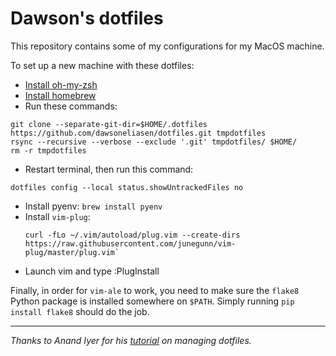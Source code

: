 # Dawson's dotfiles
This repository contains some of my configurations for my MacOS machine.

To set up a new machine with these dotfiles:

* [Install oh-my-zsh](https://ohmyz.sh/#install)
* [Install homebrew](https://brew.sh)
* Run these commands:
```
git clone --separate-git-dir=$HOME/.dotfiles https://github.com/dawsoneliasen/dotfiles.git tmpdotfiles
rsync --recursive --verbose --exclude '.git' tmpdotfiles/ $HOME/
rm -r tmpdotfiles
```
* Restart terminal, then run this command:
```
dotfiles config --local status.showUntrackedFiles no
```
* Install pyenv: `brew install pyenv`
* Install `vim-plug`:
  ```
  curl -fLo ~/.vim/autoload/plug.vim --create-dirs https://raw.githubusercontent.com/junegunn/vim-plug/master/plug.vim`
  ```
* Launch vim and type :PlugInstall

Finally, in order for `vim-ale` to work, you need to make sure the `flake8` Python package is installed somewhere on `$PATH`. Simply running `pip install flake8` should do the job.


---
*Thanks to Anand Iyer for his [tutorial](https://www.anand-iyer.com/blog/2018/a-simpler-way-to-manage-your-dotfiles.html) on managing dotfiles.*

